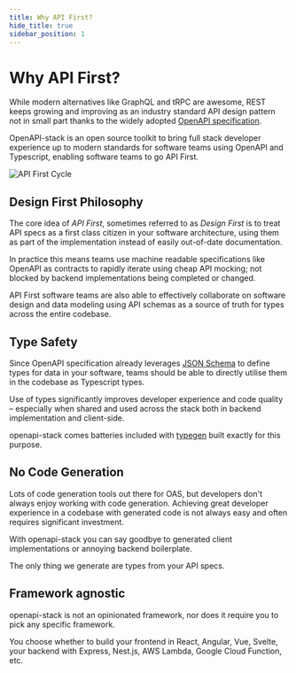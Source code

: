 ```yaml
---
title: Why API First?
hide_title: true
sidebar_position: 1
---
```


# Why API First?

While modern alternatives like GraphQL and tRPC are awesome, REST keeps growing and improving as an industry standard API design pattern not in small part thanks to the widely adopted [OpenAPI specification](https://www.openapis.org/).

OpenAPI-stack is an open source toolkit to bring full stack developer experience up to modern standards for software teams using OpenAPI and Typescript, enabling software teams to go API First.

<div className="text-center">
<img alt="API First Cycle" src="/img/openapi-stack.drawio.png" />
</div>

## Design First Philosophy

The core idea of _API First_, sometimes referred to as _Design First_ is to treat API specs as a first class citizen in your software architecture, using them as part of the implementation instead of easily out-of-date documentation.

In practice this means teams use machine readable specifications like OpenAPI as contracts to rapidly iterate using cheap API mocking; not blocked by backend implementations being completed or changed.

API First software teams are also able to effectively collaborate on software design and data modeling using API schemas as a source of truth for types across the entire codebase.

## Type Safety

Since OpenAPI specification already leverages [JSON Schema](https://json-schema.org/) to define types for data in your software, teams should be able to directly utilise them in the codebase as Typescript types.

Use of types significantly improves developer experience and code quality – especially when shared and used across the stack both in backend implementation and client-side.

openapi-stack comes batteries included with [typegen](/docs/openapicmd/typegen/) built exactly for this purpose.

## No Code Generation

Lots of code generation tools out there for OAS, but developers don't always enjoy working with code generation. Achieving great developer experience in a codebase with generated code is not always easy and often requires significant investment.

With openapi-stack you can say goodbye to generated client implementations or annoying backend boilerplate.

The only thing we generate are types from your API specs.

## Framework agnostic

openapi-stack is not an opinionated framework, nor does it require you to pick any specific framework.

You choose whether to build your frontend in React, Angular, Vue, Svelte, your backend with Express, Nest.js, AWS Lambda, Google Cloud Function, etc.

